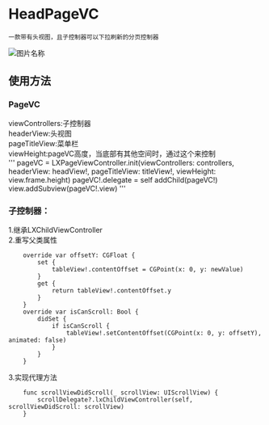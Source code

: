 # HeadPageVC
    一款带有头视图，且子控制器可以下拉刷新的分页控制器
![图片名称](https://github.com/alwayns/HeadPageVC/blob/HeadPageVC/pagevc.gif) 

## 使用方法
### PageVC
viewControllers:子控制器<br>
headerView:头视图<br>
pageTitleView:菜单栏<br>
viewHeight:pageVC高度，当底部有其他空间时，通过这个来控制<br>
'''
pageVC = LXPageViewController.init(viewControllers: controllers, headerView: headView!, pageTitleView: titleView!, viewHeight: view.frame.height)
pageVC!.delegate = self
addChild(pageVC!)
view.addSubview(pageVC!.view)
'''
### 子控制器：
1.继承LXChildViewController<br>
2.重写父类属性<br>
```
    override var offsetY: CGFloat {
        set {
            tableView!.contentOffset = CGPoint(x: 0, y: newValue)
        }
        get {
            return tableView!.contentOffset.y
        }
    }
    override var isCanScroll: Bool {
        didSet {
            if isCanScroll {
                tableView!.setContentOffset(CGPoint(x: 0, y: offsetY), animated: false)
            }
        }
    }
```
3.实现代理方法<br>
```
    func scrollViewDidScroll(_ scrollView: UIScrollView) {
        scrollDelegate?.lxChildViewController(self, scrollViewDidScroll: scrollView)
    }
 ```

